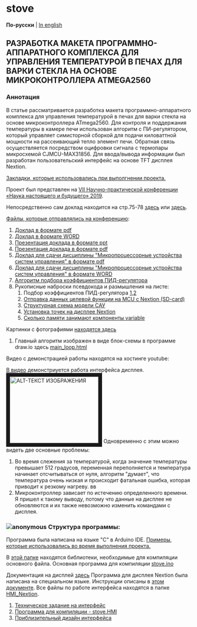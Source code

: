 # stove

**По-русски** | [In english](docs_eng/README.md)

## РАЗРАБОТКА МАКЕТА ПРОГРАММНО-АППАРАТНОГО КОМПЛЕКСА ДЛЯ УПРАВЛЕНИЯ ТЕМПЕРАТУРОЙ В ПЕЧАХ ДЛЯ ВАРКИ СТЕКЛА НА ОСНОВЕ МИКРОКОНТРОЛЛЕРА ATMEGA2560

### Аннотация 
В статье рассматривается разработка макета программно-аппаратного комплекса
 для управления температурой в печах для варки стекла на основе микроконтроллера ATmega2560. 
 Для контроля и поддержания температуры в камере печи использован алгоритм с ПИ-регулятором,
 который управляет симисторной сборкой для подачи киловаттной мощности на рассеивающий тепло
 элемент печи. Обратная связь осуществляется посредством оцифровки сигнала с термопары микросхемой 
 CJMCU-MAX31856. 
Для ввода/вывода информации был разработан пользовательский интерфейс на основе TFT дисплея Nextion. 

[Закладки, которые использовались при выполгнении проекта.](/docs/stove_bookmarks.md)

Проект был представлен на 
[VII Научно-практической конференции «Наука настоящего и будущего» 2019](https://nnb.etu.ru/postupayushhim-v-magistraturu/konferencii-predydushhih-let/vii-nauchno-prakticheskaya-konferenciya-nauka-nastoyashhego-i-budushhego-2019).

Непосредственно сам доклад находится на стр.75-78 [здесь](https://nnb.etu.ru/assets/files/rezultaty/mag/2019/tom_1_finn.pdf "Сборник материалов конференции16 – 18 мая 2019 1 Том ") 
или [здесь](/docs/report.pdf "вырезанный").

[Файлы, которые отправлялись на конференцию](/docs "открыть папку"):
1. [Доклад в формате pdf](/docs/report_full.pdf)
1. [Доклад в формате WORD](/docs/report_full.docx "открыть")
1. [Презентация доклада в формате ppt](/docs/presentation.ppt "открыть")
1. [Презентация доклада в формате pdf](/docs/presentation.pdf "открыть")
1. [Доклад для сдачи дисциплины "Микропроцессорные устройства систем управления" в формате pdf](/docs/report_for_university.pdf)
1. [Доклад для сдачи дисциплины "Микропроцессорные устройства систем управления" в формате WORD](/docs/report_for_university.docx)
1. [Алгоритм подбора коэффициентов ПИД-регулятора](docs/PID_coeff_choose.php)
1. Рукописные наброски псевдокода и размышления на листе:
	1. Подбор коэффициентов ПИД-регулятора [1](docs/pseudo-code_handwritten_outline/PIR_setting1.pdf),[2](docs/pseudo-code_handwritten_outline/PIR_setting2.pdf)
	1. [Отправка данных целевой функции на MCU с Nextion (SD-card)](docs/pseudo-code_handwritten_outline/sending_target_function_data.pdf)
	2. [Структурная схема модели САУ](docs/pseudo-code_handwritten_outline/ACS_model.pdf)
	3. [Установка точек на дисплее Nextion](docs/pseudo-code_handwritten_outline/setting_point_on_Nextion.pdf)
	4. [Сколько памяти занимают компоненты variable](docs/pseudo-code_handwritten_outline/var_length_in_memory.pdf)
	
Картинки с фотографиями [находятся здесь](docs/images)

1. Главный алгоритм изображен в виде блок-схемы в программе draw.io здесь [main_loop.html](https://app.diagrams.net/#G1erNzenc1y8jMb31vDRvs-M2VeMvLVpRX) 


Видео с демонстрацией работы находятся на хостинге youtube:

[В видео](https://youtu.be/TroMaXGrYXM) демонстриуется работа интерфейса дисплея.
<a href="http://www.youtube.com/watch?feature=player_embedded&v=TroMaXGrYXM" target="_blank"><img src="http://img.youtube.com/vi/TroMaXGrYXM/0.jpg" 
alt="ALT-ТЕКСТ ИЗОБРАЖЕНИЯ" width="240" height="180" border="10" /></a>
 Одновременно с этим можно видеть две основные проблемы:

1. Во время слежения за температурой, когда значение температуры превышает 512 градусов, переменная  переполняется 
и температура начинает отсчитываться от нуля, алгоритм "думает", что температура очень низкая и происходит фатальная 
ошибка, которая приводит к резкому нагреву.
вв
2. Микроконтроллер зависает по истечению определенного времени. Я пришел к такому выводу, 
потому что данные на дисплее не обновляются 
и их также невозможно изменить командами с дисплея. 

### <img src="https://github.com/my000own000files1/stove-master/blob/master/docs/images/icon.png" alt="anonymous" />  Структура программы:

Программа была написана на языке "C" в Arduino IDE. [Примеры, которые использовались во время выполнения проекта.](examples/README.md)

В [этой папке](/libraries) находятся библиотеки, необходимые для компиляции основного файла.
Основная программа для компиляции [stove.ino](/stove.ino)

Документация на дисплей [здесь](components/nextion_docs/The_Nextion_Editor_Guide_trans.pdf)
Программа для дисплея Nextion была написана на специальном языке. Инструкции описаны в [этом документе](components/nextion_docs/istruction_set_trans.pdf).
Все файлы по работе интерфейса находятся в папке [HMI_Nextion](/HMI_Nextion). 

1. [Техническое задание на интерфейс](HMI_Nextion/TT_interface.pdf)
2. [Программа для компиляции - stove.HMI](HMI_Nextion/stove.HMI)
3. [Приблизительный дизайн интерфейса](HMI_Nextion/images_for_HMI/first_interface.jpg)
